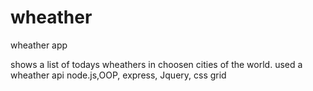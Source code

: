 # wheather
wheather app

shows a list of todays wheathers in choosen cities of the world.
used a wheather api
node.js,OOP, express, Jquery, css grid


